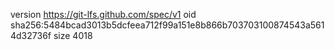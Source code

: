 version https://git-lfs.github.com/spec/v1
oid sha256:5484bcad3013b5dcfeea712f99a151e8b866b703703100874543a5614d32736f
size 4018
